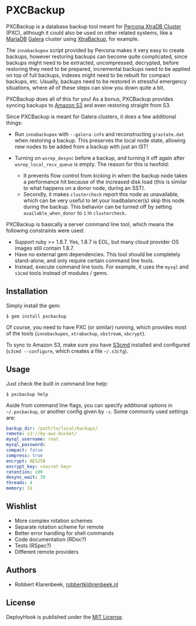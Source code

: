 # PXCBackup

PXCBackup is a database backup tool meant for [Percona XtraDB Cluster](http://www.percona.com/software/percona-xtradb-cluster) (PXC), although it could also be used on other related systems, like a [MariaDB](https://mariadb.org) [Galera](http://galeracluster.com/products/) cluster using [XtraBackup](http://www.percona.com/software/percona-xtrabackup), for example.

The `innobackupex` script provided by Percona makes it very easy to create backups, however restoring backups can become quite complicated, since backups might need to be extracted, uncompressed, decrypted, before restoring they need to be prepared, incremental backups need to be applied on top of full backups, indexes might need to be rebuilt for compact backups, etc. Usually, backups need to be restored in stressful emergency situations, where all of these steps can slow you down quite a bit.

PXCBackup does all of this for you! As a bonus, PXCBackup provides syncing backups to [Amazon S3](http://aws.amazon.com/s3/) and even restoring straight from S3.

Since PXCBackup is meant for Galera clusters, it does a few additional things:

* Run `innobackupex` with `--galera-info` and reconstructing `grastate.dat` when restoring a backup. This preserves the local node state, allowing new nodes to be added from a backup with just an IST!

* Turning on `wsrep_desync` before a backup, and turning it off again after `wsrep_local_recv_queue` is empty. The reason for this is twofold:
  * It prevents flow control from kicking in when the backup node takes a performance hit because of the increased disk load (this is similar to what happens on a donor node, during an SST).
  * Secondly, it makes `clustercheck` report this node as unavailable, which can be very useful to let your loadbalancer(s) skip this node during the backup. This behavior can be turned off by setting `available_when_donor` to `1` in `clustercheck`.

PXCBackup is basically a server command line tool, which means the following constraints were used:

* Support ruby >= 1.8.7. Yes, 1.8.7 is EOL, but many cloud provider OS images still contain 1.8.7.
* Have no external gem dependencies. This tool should be completely stand-alone, and only require certain command line tools.
* Instead, execute command line tools. For example, it uses the `mysql` and `s3cmd` tools instead of modules / gems.

## Installation

Simply install the gem:

```shell
$ gem install pxcbackup
```

Of course, you need to have PXC (or similar) running, which provides most of the tools (`innobackupex`, `xtrabackup`, `xbstream`, `xbcrypt`).

To sync to Amazon S3, make sure you have [S3cmd](http://s3tools.org/s3cmd) installed and configured (`s3cmd --configure`, which creates a file `~/.s3cfg`).

## Usage

Just check the built in command line help:

```shell
$ pxcbackup help
```

Aside from command line flags, you can specify additional options in `~/.pxcbackup`, or another
config given by `-c`. Some commonly used settings are:

```yaml
backup_dir: /path/to/local/backups/
remote: s3://my-aws-bucket/
mysql_username: root
mysql_password:
compact: false
compress: true
encrypt: AES256
encrypt_key: <secret-key>
retention: 100
desync_wait: 30
threads: 4
memory: 1G
```

## Wishlist

* More complex rotation schemes
* Separate rotation scheme for remote
* Better error handling for shell commands
* Code documentation (RDoc?)
* Tests (RSpec?)
* Different remote providers

## Authors

* Robbert Klarenbeek, <robbertkl@renbeek.nl>

## License

DeployHook is published under the [MIT License](http://www.opensource.org/licenses/mit-license.php).

